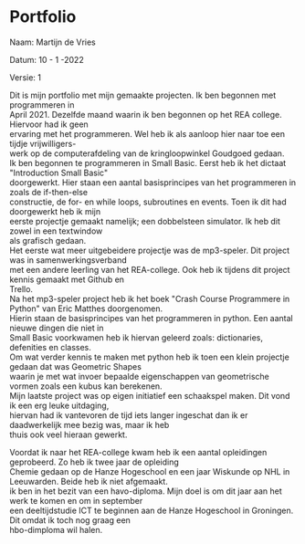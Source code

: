 # Portfolio

Naam: Martijn de Vries 

Datum: 10 - 1 -2022 

Versie: 1



Dit is mijn portfolio met mijn gemaakte projecten. Ik ben begonnen met programmeren in\
April 2021. Dezelfde maand waarin ik ben begonnen op het REA college. Hiervoor had ik geen \
ervaring met het programmeren. Wel heb ik als aanloop hier naar toe een tijdje vrijwilligers- \
werk op de computerafdeling van de kringloopwinkel Goudgoed gedaan. \
Ik ben begonnen te programmeren in Small Basic. Eerst heb ik het dictaat "Introduction Small Basic"\
doorgewerkt. Hier staan een aantal basisprincipes van het programmeren in zoals de if-then-else\
constructie, de for- en while loops, subroutines en events. Toen ik dit had doorgewerkt heb ik mijn \
eerste projectje gemaakt namelijk; een dobbelsteen simulator. Ik heb dit zowel in een textwindow \
als grafisch gedaan. \
Het eerste wat meer uitgebeidere projectje was de mp3-speler. Dit project was in samenwerkingsverband \
met een andere leerling van het REA-college. Ook heb ik tijdens dit project kennis gemaakt met Github en \
Trello. \
Na het mp3-speler project heb ik het boek "Crash Course Programmere in Python" van Eric Matthes  doorgenomen. \
Hierin staan de basisprincipes van het programmeren in python. Een aantal nieuwe dingen die niet in \
Small Basic voorkwamen heb ik hiervan geleerd zoals: dictionaries, defenities en classes. \
Om wat verder kennis te maken met python heb ik toen een klein projectje gedaan dat was Geometric Shapes \
waarin je met wat invoer bepaalde eigenschappen van geometrische vormen zoals een kubus kan berekenen. \
Mijn laatste project was op eigen initiatief een schaakspel maken. Dit vond ik een erg leuke uitdaging, \
hiervan had ik vantevoren de tijd iets langer ingeschat dan ik er daadwerkelijk mee bezig was, maar ik heb \
thuis ook veel hieraan gewerkt. 

Voordat ik naar het REA-college kwam heb ik een aantal opleidingen geprobeerd. Zo heb ik twee jaar de opleiding \
Chemie gedaan op de Hanze Hogeschool en een jaar Wiskunde op NHL in Leeuwarden. Beide heb ik niet afgemaakt. \
ik ben in het bezit van een havo-diploma. Mijn doel is om dit jaar aan het werk te komen en om in september \
een deeltijdstudie ICT te beginnen aan de Hanze Hogeschool in Groningen. Dit omdat ik toch nog graag een\
hbo-dimploma wil halen.




